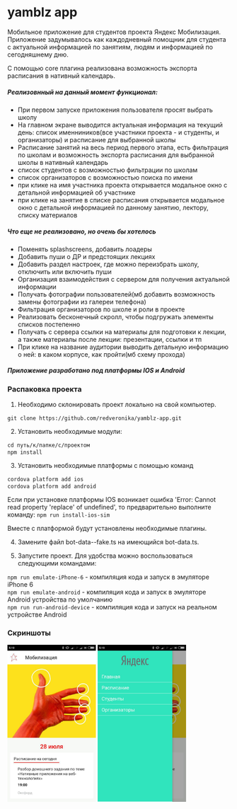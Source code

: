 # yamblz app
Мобильное приложение для студентов проекта Яндекс Мобилизация.
Приложение задумывалось как каждодневный помощник для студента с актуальной информацией по занятиям, людям и информацией по сегодняшнему дню.

С помощью core плагина реализована возможность экспорта расписания в нативный календарь.

##### Реализовнный на данный момент функционал:

- При первом запуске приложения пользователя просят выбрать школу
- На главном экране выводится актуальная информация на текущий день: список именниников(все участники проекта - и студенты, и организаторы) и расписание для выбранной школы
- Расписание занятий на весь период первого этапа, есть фильтрация по школам и возможность экспорта расписания для выбранной школы в нативный календарь
- список студентов с возможностью фильтрации по школам
- список организаторов с возможностью поиска по имени
- при клике на имя участника проекта открывается модальное окно с детальной информацией об участнике
- при клике на занятие в списке расписания открывается модальное окно с детальной информацией по данному занятию, лектору, списку материалов

##### Что еще не реализовано, но очень бы хотелось

- Поменять splashscreens, добавить лоадеры
- Добавить пуши о ДР и предстоящих лекциях
- Добавить раздел настроек, где можно переизбрать школу, отключить или включить пуши
- Организация взаимодействия с сервером для получения актуальной информации
- Получать фотографии пользователей(мб добавить возможность замены фотографии из галереи телефона)
- Фильтрация организаторов по школе и роли в проекте
- Реализовать бесконечный скролл, чтобы подгружать элементы списков постепенно
- Получать с сервера ссылки на материалы для подготовки к лекции, а также материалы после лекции: презентации, ссылки и тп
- При клике на название аудитории выводить детальную информацию о ней: в каком корпусе, как пройти(мб схему прохода)

##### Приложение разработано под платформы IOS и Android


### Распаковка проекта

1. Необходимо склонировать проект локально на свой компьютер.

```
git clone https://github.com/redveronika/yamblz-app.git
```

2. Установить необходимые модули:
```
cd путь/к/папке/с/проектом
npm install
```

3. Установить необходимые платформы с помощью команд
```
cordova platform add ios
cordova platform add android
```

 Если при установке платформы IOS возникает ошибка 'Error: Cannot read property 'replace' of undefined', то предварительно выполните команду: `npm run install-ios-sim`
 
 Вместе с платформой будут установлены необходимые плагины.
 
 4. Замените файл bot-data--fake.ts на имеющийся bot-data.ts.
 
 5. Запустите проект. Для удобства можно воспользоваться следующими командами: 
 
 `npm run emulate-iPhone-6` - компиляция кода и запуск в эмуляторе iPhone 6  
 `npm run emulate-android` - компиляция кода и запуск в эмуляторе Android устройства по умолчанию  
 `npm run run-android-device` - компиляция кода и запуск на реальном устройстве Android 
 
 ### Скриншоты
<div>
 <img width="200" src="https://github.com/redveronika/yamblz-app/blob/master/screenshots/home.jpg">
 <img width="200" src="https://github.com/redveronika/yamblz-app/blob/master/screenshots/menu.jpg"> 
</div>
